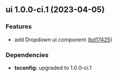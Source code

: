 ## ui 1.0.0-ci.1 (2023-04-05)


### Features

* add Dropdown ui component ([bd17425](https://github.com/CibiAananth/allfather/commit/bd174257a3f21ce1f8acceefd10e5336f307f0f5))



### Dependencies

* **tsconfig:** upgraded to 1.0.0-ci.1
